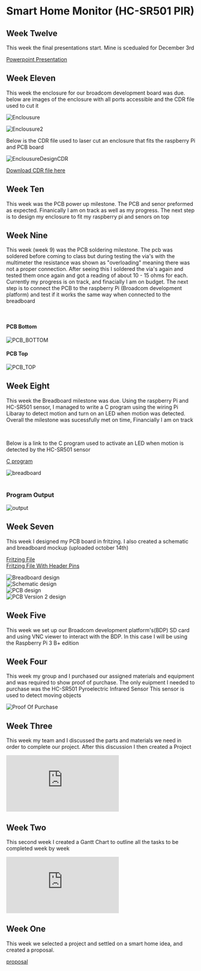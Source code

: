 # Smart Home Monitor (HC-SR501 PIR)

<h2> Week Twelve </h2>

<p>This week the final presentations start. Mine is scedualed for December 3rd <p>
  
[Powerpoint Presentation](https://github.com/getLiauba/SmartHomeMonitor/blob/master/Documentation/Hardware%20Powerpoint.pptx?raw=true)<br />


<h2> Week Eleven </h2>

<p> This week the enclosure for our broadcom development board was due. below are images of the enclosure with all ports accessible
and the CDR file used to cut it<p>


![Enclousure](https://github.com/getLiauba/SmartHomeMonitor/blob/master/Images/enclosure.jpg?raw=true)

![Enclousure2](https://github.com/getLiauba/SmartHomeMonitor/blob/master/Images/enclos2.jpg?raw=true)


<p> Below is the CDR file used to laser cut an enclosure that fits the raspberry Pi and PCB board<p>


![EnclousureDesignCDR](https://github.com/getLiauba/SmartHomeMonitor/blob/master/Images/EnclosureDeign.PNG?raw=true)

[Download CDR file here](https://github.com/getLiauba/SmartHomeMonitor/blob/master/Mechanical/RaspberryPiEnclosure.cdr)<br />



<h2> Week Ten </h2>

<p> This week was the PCB power up milestone. The PCB and senor preformed as expected. Finanically I am on track as well as my progress. The next step is to design my enclosure to fit my raspberry pi and senors on top 

<p>



<h2> Week Nine </h2>

<p> This week (week 9) was the PCB soldering milestone. The pcb was soldered before coming to class but during testing the via's with the multimeter the resistance was shown as "overloading" meaning there was not a proper connection. After seeing this I soldered the via's again and tested them once again and got a reading of about 10 - 15 ohms for each. Currently my progress is on track, and finacially I am on budget. The next step is to connect the PCB to the raspberry Pi (Broadcom development platform) and test if it works the same way when connected to the breadboard <p> <br>
  
  <h4>PCB Bottom </h4>
  
![PCB_BOTTOM](https://github.com/getLiauba/SmartHomeMonitor/blob/master/Images/pcb1.JPG?raw=true)
<br>

<h4>PCB Top </h4>

![PCB_TOP](https://github.com/getLiauba/SmartHomeMonitor/blob/master/Images/pcb2.JPG?raw=true)
<br>

<h2> Week Eight </h2>

<p> This week the Breadboard milestone was due. Using the raspberry Pi and HC-SR501 sensor, I managed to write a C program using the wiring Pi Libaray to detect motion and turn on an LED when motion was detected. Overall the milestone was sucessfully met on time, Financially I am on track <p>
  <br>
  
 <p> Below is a link to the C program used to activate an LED when motion is detected by the HC-SR501 sensor<p>
  
[C program](https://github.com/getLiauba/SmartHomeMonitor/blob/master/Software/sensor.c)<br />

![breadboard](https://github.com/getLiauba/SmartHomeMonitor/blob/master/Images/IMG_2449.jpg?raw=true)<br />
<br>


<h3> Program Output </h3>

![output](https://github.com/getLiauba/SmartHomeMonitor/blob/master/Images/Output.png?raw=true)<br />


<h2> Week Seven </h2>

<p> This week I designed my PCB board in fritzing. I also created a schematic and breadboard mockup (uploaded october 14th)</p>

[Fritzing File](https://github.com/getLiauba/SmartHomeMonitor/blob/master/Electronics/HC-SR501-Pi.fzz)<br />
[Fritzing File With Header Pins](https://github.com/getLiauba/SmartHomeMonitor/blob/master/Electronics/HC-SR501-Pi_HeaderDesign.fzz)<br />

![Breadboard design](https://github.com/getLiauba/SmartHomeMonitor/blob/master/Images/Fritzing/HC-SR501-Pi_Breadboard.jpg)<br />
![Schematic design](https://github.com/getLiauba/SmartHomeMonitor/blob/master/Images/Fritzing/HC-SR501-Pi_schem.jpg)<br />
![PCB design](https://github.com/getLiauba/SmartHomeMonitor/blob/master/Images/Fritzing/HC-SR501-Pi_pcb.jpg)<br />
![PCB Version 2 design](https://github.com/getLiauba/SmartHomeMonitor/blob/master/Images/Fritzing/HC-SR501-Pi_pcb_V2.png)<br />




<h2> Week Five </h2>

<p>This week we set up our Broadcom development platform's(BDP) SD card and using VNC viewer to interact with the BDP. In this case I will be using the Raspberry Pi 3 B+ edition </p>

<h2> Week Four </h2>

<p>This week my group and I purchased our assigned materials and equipment and was required to show proof of purchase. The only euipment I needed to purchase was the HC-SR501 Pyroelectric Infrared Sensor This sensor is used to detect moving objects </p>

![Proof Of Purchase](https://github.com/getLiauba/SmartHomeMonitor/blob/master/Documentation/purchase.png)

<h2> Week Three </h2>

<p> This week my team and I discussed the parts and materials we need in order to complete our project. After this discussion I then created a Project </p>

![Project Budget](https://github.com/getLiauba/SmartHomeMonitor/blob/master/Documentation/Budget.pdf)

<h2> Week Two </h2>

<p>This second week I created a Gantt Chart to outline all the tasks to be completed week by week </p>

![Gantt chart](https://github.com/getLiauba/SmartHomeMonitor/blob/master/Documentation/HardwareSchedule.pdf)


<h2> Week One </h2>

<p>This week we selected a project and settled on a smart home idea, and created a proposal.</p>

[proposal](https://github.com/getLiauba/SmartHomeMonitor/blob/master/Documentation/ProposalAndrewLiauba2.pdf)
